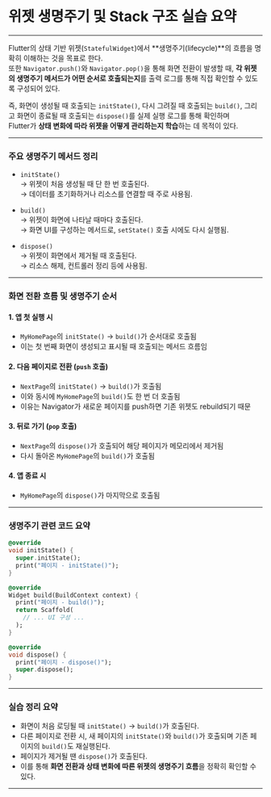 # 위젯 생명주기 및 Stack 구조 실습 요약

---

Flutter의 상태 기반 위젯(`StatefulWidget`)에서 **생명주기(lifecycle)**의 흐름을 명확히 이해하는 것을 목표로 한다.  
또한 `Navigator.push()`와 `Navigator.pop()`을 통해 화면 전환이 발생할 때, **각 위젯의 생명주기 메서드가 어떤 순서로 호출되는지**를 출력 로그를 통해 직접 확인할 수 있도록 구성되어 있다.

즉, 화면이 생성될 때 호출되는 `initState()`, 다시 그려질 때 호출되는 `build()`, 그리고 화면이 종료될 때 호출되는 `dispose()`를 실제 실행 로그를 통해 확인하며  
Flutter가 **상태 변화에 따라 위젯을 어떻게 관리하는지 학습**하는 데 목적이 있다.

---

### 주요 생명주기 메서드 정리

- `initState()`  
  → 위젯이 처음 생성될 때 단 한 번 호출된다.  
  → 데이터를 초기화하거나 리소스를 연결할 때 주로 사용됨.

- `build()`  
  → 위젯이 화면에 나타날 때마다 호출된다.  
  → 화면 UI를 구성하는 메서드로, `setState()` 호출 시에도 다시 실행됨.

- `dispose()`  
  → 위젯이 화면에서 제거될 때 호출된다.  
  → 리소스 해제, 컨트롤러 정리 등에 사용됨.

---

### 화면 전환 흐름 및 생명주기 순서

#### 1. 앱 첫 실행 시

- `MyHomePage`의 `initState()` → `build()`가 순서대로 호출됨  
- 이는 첫 번째 화면이 생성되고 표시될 때 호출되는 메서드 흐름임

#### 2. 다음 페이지로 전환 (`push` 호출)

- `NextPage`의 `initState()` → `build()`가 호출됨  
- 이와 동시에 `MyHomePage`의 `build()`도 한 번 더 호출됨  
- 이유는 Navigator가 새로운 페이지를 push하면 기존 위젯도 rebuild되기 때문

#### 3. 뒤로 가기 (`pop` 호출)

- `NextPage`의 `dispose()`가 호출되어 해당 페이지가 메모리에서 제거됨  
- 다시 돌아온 `MyHomePage`의 `build()`가 호출됨

#### 4. 앱 종료 시

- `MyHomePage`의 `dispose()`가 마지막으로 호출됨

---

### 생명주기 관련 코드 요약

```dart
@override
void initState() {
  super.initState();
  print("페이지 - initState()");
}

@override
Widget build(BuildContext context) {
  print("페이지 - build()");
  return Scaffold(
    // ... UI 구성 ...
  );
}

@override
void dispose() {
  print("페이지 - dispose()");
  super.dispose();
}
```

---

### 실습 정리 요약

- 화면이 처음 로딩될 때 `initState()` → `build()`가 호출된다.  
- 다른 페이지로 전환 시, 새 페이지의 `initState()`와 `build()`가 호출되며 기존 페이지의 `build()`도 재실행된다.  
- 페이지가 제거될 땐 `dispose()`가 호출된다.  
- 이를 통해 **화면 전환과 상태 변화에 따른 위젯의 생명주기 흐름**을 정확히 확인할 수 있다.

---
